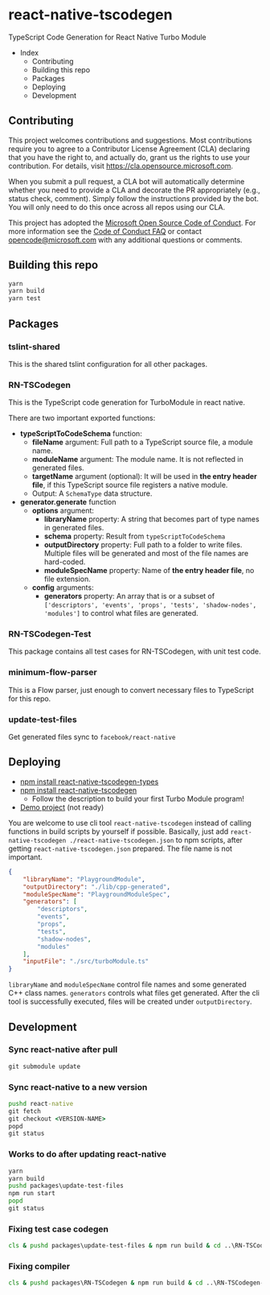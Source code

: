 # react-native-tscodegen

TypeScript Code Generation for React Native Turbo Module

- Index
  - Contributing
  - Building this repo
  - Packages
  - Deploying
  - Development

## Contributing

This project welcomes contributions and suggestions.  Most contributions require you to agree to a
Contributor License Agreement (CLA) declaring that you have the right to, and actually do, grant us
the rights to use your contribution. For details, visit https://cla.opensource.microsoft.com.

When you submit a pull request, a CLA bot will automatically determine whether you need to provide
a CLA and decorate the PR appropriately (e.g., status check, comment). Simply follow the instructions
provided by the bot. You will only need to do this once across all repos using our CLA.

This project has adopted the [Microsoft Open Source Code of Conduct](https://opensource.microsoft.com/codeofconduct/).
For more information see the [Code of Conduct FAQ](https://opensource.microsoft.com/codeofconduct/faq/) or
contact [opencode@microsoft.com](mailto:opencode@microsoft.com) with any additional questions or comments.

## Building this repo

```cmd
yarn
yarn build
yarn test
```

## Packages

### tslint-shared

This is the shared tslint configuration for all other packages.

### RN-TSCodegen

This is the TypeScript code generation for TurboModule in react native.

There are two important exported functions:

- **typeScriptToCodeSchema** function:
  - **fileName** argument: Full path to a TypeScript source file, a module name.
  - **moduleName** argument: The module name. It is not reflected in generated files.
  - **targetName** argument (optional): It will be used in **the entry header file**, if this TypeScript source file registers a native module.
  - Output: A `SchemaType` data structure.
- **generator.generate** function
  - **options** argument:
    - **libraryName** property: A string that becomes part of type names in generated files.
    - **schema** property: Result from `typeScriptToCodeSchema`
    - **outputDirectory** property: Full path to a folder to write files. Multiple files will be generated and most of the file names are hard-coded.
    - **moduleSpecName** property: Name of **the entry header file**, no file extension.
  - **config** arguments:
    - **generators** property: An array that is or a subset of `['descriptors', 'events', 'props', 'tests', 'shadow-nodes', 'modules']` to control what files are generated.

### RN-TSCodegen-Test

This package contains all test cases for RN-TSCodegen, with unit test code.

### minimum-flow-parser

This is a Flow parser, just enough to convert necessary files to TypeScript for this repo.

### update-test-files

Get generated files sync to `facebook/react-native`

## Deploying

- [npm install react-native-tscodegen-types](https://www.npmjs.com/package/react-native-tscodegen-types)
- [npm install react-native-tscodegen](https://www.npmjs.com/package/react-native-tscodegen)
  - Follow the description to build your first Turbo Module program!
- [Demo project](https://github.com/ZihanChen-MSFT/react-native-tscodegen-demo) (not ready)

You are welcome to use cli tool `react-native-tscodegen` instead of calling functions in build scripts by yourself if possible.
Basically, just add `react-native-tscodegen ./react-native-tscodegen.json` to npm scripts, after getting `react-native-tscodegen.json` prepared.
The file name is not important.

```json
{
    "libraryName": "PlaygroundModule",
    "outputDirectory": "./lib/cpp-generated",
    "moduleSpecName": "PlaygroundModuleSpec",
    "generators": [
        "descriptors",
        "events",
        "props",
        "tests",
        "shadow-nodes",
        "modules"
    ],
    "inputFile": "./src/turboModule.ts"
}
```

`libraryName` and `moduleSpecName` control file names and some generated C++ class names.
`generators` controls what files get generated.
After the cli tool is successfully executed,
files will be created under `outputDirectory`.

## Development

### Sync react-native after pull

```cmd
git submodule update
```

### Sync react-native to a new version

```cmd
pushd react-native
git fetch
git checkout <VERSION-NAME>
popd
git status
```

### Works to do after updating react-native

```cmd
yarn
yarn build
pushd packages\update-test-files
npm run start
popd
git status
```

### Fixing test case codegen

```cmd
cls & pushd packages\update-test-files & npm run build & cd ..\RN-TSCodegen-Test & npm run build & popd
```

### Fixing compiler

```cmd
cls & pushd packages\RN-TSCodegen & npm run build & cd ..\RN-TSCodegen-Test & npm run build & npm run test & popd
```
